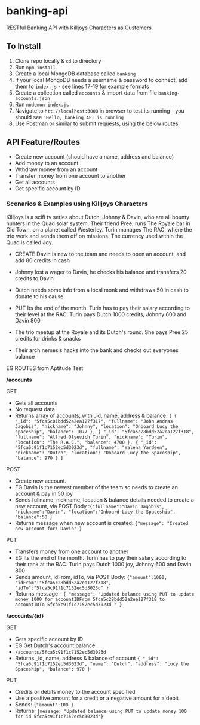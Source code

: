 # banking-api
RESTful Banking API with Killjoys Characters as Customers

## To Install
1. Clone repo locally & `cd` to directory
2. Run `npm install`
3. Create a local MongoDB database called `banking`
4. If your local MongoDB needs a username & password to connect, add them to `index.js` - see lines 17-19 for example formats
5. Create a collection called `accounts` & import data from file `banking-accounts.json`
6. Run `nodemon index.js`
7. Navigate to `htt://localhost:3008` in browser to test its running - you should see `'Hello, banking API is running`
8. Use Postman or similar to submit requests, using the below routes

## API Feature/Routes

- Create new account (should have a name, address and balance)
- Add money to an account
- Wthdraw money from an account 
- Transfer money from one account to another
- Get all accounts
- Get specific account by ID 

### Scenarios & Examples using Killjoys Characters
Killjoys is a scifi tv series about Dutch, Johnny & Davin, who are all bounty hunters in the Quad solar system.
Their friend Pree, runs The Royale bar in Old Town, on a planet called Westerley. Turin manages The RAC, where the trio work and sends them off on missions. The currency used within the Quad is called Joy.

- CREATE Davin is new to the team and needs to open an account, and add 80 credits in cash

- Johnny lost a wager to Davin, he checks his balance and transfers 20 credits to Davin

- Dutch needs some info from a local monk and withdraws 50 in cash to donate to his cause

- PUT Its the end of the month. Turin has to pay their salary according to their level at the RAC.
Turin pays Dutch 1000 credits, Johnny 600 and Davin 800

- The trio meetup at the Royale and its Dutch's round. She pays Pree 25 credits for drinks & snacks

- Their arch nemesis hacks into the bank and checks out everyones balance 

EG ROUTES from Aptitude Test

**/accounts**

GET
- Gets all accounts
- No request data
- Returns array of accounts, with _id, name, address & balance: 
`[
  {
  "_id": "5fca5c01bdd52a2ea127f317",
  "fullname": "John Andras Jaqobis",
  "nickname": "Johnny",
  "location": "Onboard Lucy the spaceship",
  "balance": 1077
  },
  {
  "_id": "5fca5c28bdd52a2ea127f318",
  "fullname": "Alfred Olyevich Turin",
  "nickname": "Turin",
  "location": "The R.A.C.",
  "balance": 4700
  },
  {
  "_id": "5fca5c91f1c7152ec5d3023d",
  "fullname": "Yalena Yardeen",
  "nickname": "Dutch",
  "location": "Onboard Lucy the Spaceship",
  "balance": 970
  }
  ]`

POST
- Create new account. 
- EG Davin is the newest member of the team so  needs to create an account & pay in 50 joy
- Sends fullname, nickname, location & balance details needed to create a new account, via POST Body :`{"fullname":"Davin Jaqobis", "nickname":"Davin", "location":"Onboard Lucy the Spaceship", "balance":50 }`
- Returns message when new account is created: `{"message": "Created new account for: Davin" }`

PUT
- Transfers money from one account to another
- EG Its the end of the month. Turin has to pay their salary according to their rank at the RAC.
  Turin pays Dutch 1000 joy, Johnny 600 and Davin 800
- Sends amount, idFrom, idTo, via POST Body:  `{"amount":1000, "idFrom":"5fca5c28bdd52a2ea127f318", "idTo":"5fca5c91f1c7152ec5d3023d" }`
- Returns message - `{
  "message": "Updated balance using PUT to update money 1000 for accountIDFrom 5fca5c28bdd52a2ea127f318 to accountIDTo 5fca5c91f1c7152ec5d3023d "
  }`

**/accounts/{id}**

GET
- Gets specific account by ID
- EG Get Dutch's account balance
- `/accounts/5fca5c91f1c7152ec5d3023d`
- Returns _id, name, address & balance of account
 `{
        "_id": "5fca5c91f1c7152ec5d3023d",
        "name": "Dutch",
        "address": "Lucy the  Spaceship",
        "balance": 970
    }`
  

PUT
- Credits or debits money to the account specified
- Use a positive amount for a credit or a negative amount for a debit
- Sends: `{"amount":100 }`
- Returns: `{message: "Updated balance using PUT to update money 100  for id 5fca5c91f1c7152ec5d3023d"}`





